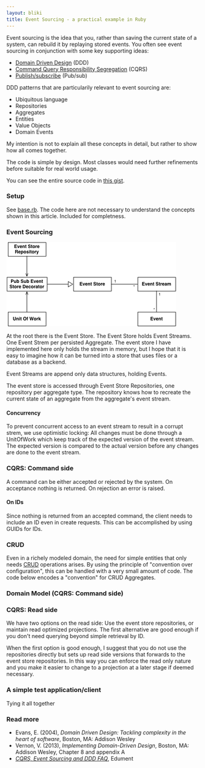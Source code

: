 ```yaml
---
layout: bliki
title: Event Sourcing - a practical example in Ruby
---
```


[1]: https://gist.github.com/kjellm/ec8fbaac65a28d67f17d941cc454f0f1
[2]: https://gist.github.com/kjellm/ec8fbaac65a28d67f17d941cc454f0f1#file-base-rb
[ddd]: https://en.wikipedia.org/wiki/Domain-driven_design
[cqrs]: http://martinfowler.com/bliki/CQRS.html
[pubsub]: https://en.wikipedia.org/wiki/Publish–subscribe_pattern
[crud]: https://en.wikipedia.org/wiki/Create,_read,_update_and_delete

Event sourcing is the idea that you, rather than saving the current
state of a system, can rebuild it by replaying stored events. You
often see event sourcing in conjunction with some key supporting
ideas:

- [Domain Driven Design][ddd] (DDD)
- [Command Query Responsibility Segregation][cqrs] (CQRS)
- [Publish/subscribe][pubsub] (Pub/sub)

DDD patterns that are particularily relevant to event sourcing are:

  - Ubiquitous language
  - Repositories
  - Aggregates
  - Entities
  - Value Objects
  - Domain Events

My intention is not to explain all these concepts in detail, but
rather to show how all comes together.

The code is simple by design. Most classes would need further
refinements before suitable for real world usage.

You can see the entire source code in [this gist][1].

### Setup

See [base.rb][2]. The code here are not necessary to understand the
concepts shown in this article. Included for completness.

### Event Sourcing

<div class="illustration">
  <img src="images/event-sourcing-store.png" title="Event store class diagram"/>
</div>

At the root there is the Event Store. The Event Store holds Event
Streams. One Event Strem per persisted Aggregate. The event store I
have implemented here only holds the stream in memory, but I hope that
it is easy to imagine how it can be turned into a store that uses
files or a database as a backend.

Event Streams are append only data structures, holding Events.

The event store is accessed through Event Store Repositories, one
repository per aggregate type. The repository knows how to recreate
the current state of an aggregate from the aggregate's event stream.

#### Concurrency

To prevent concurrent access to an event stream to result in a corrupt
strem, we use optimistic locking: All changes must be done through a
UnitOfWork which keep track of the expected version of the event
stream. The expected version is compared to the actual version before
any changes are done to the event stream.

<script src="https://gist.github.com/kjellm/ec8fbaac65a28d67f17d941cc454f0f1.js?file=event.rb"></script>

### CQRS: Command side

A command can be either accepted or rejected by the system. On
acceptance nothing is returned. On rejection an error is raised.

#### On IDs

Since nothing is returned from an accepted command, the client needs
to include an ID even in create requests. This can be accomplished by
using GUIDs for IDs.

<script src="https://gist.github.com/kjellm/ec8fbaac65a28d67f17d941cc454f0f1.js?file=cmd.rb"></script>

### CRUD

Even in a richely modeled domain, the need for simple entities that
only needs [CRUD][crud] operations arises. By using the principle of
"convention over configuration", this can be handled with a very small
amount of code. The code below encodes a "convention" for CRUD
Aggregates.

<script src="https://gist.github.com/kjellm/ec8fbaac65a28d67f17d941cc454f0f1.js?file=crud.rb"></script>

### Domain Model (CQRS: Command side)

<script src="https://gist.github.com/kjellm/ec8fbaac65a28d67f17d941cc454f0f1.js?file=model.rb"></script>

### CQRS: Read side

We have two options on the read side: Use the event store
repositories, or maintain read optimized projections. The first
alternative are good enough if you don't need querying beyond simple
retrieval by ID.

When the first option is good enough, I suggest that you do not use
the repositories directly but sets up read side versions that forwards
to the event store repositories. In this way you can enforce the read
only nature and you make it easier to change to a projection at a
later stage if deemed necessary.

<script src="https://gist.github.com/kjellm/ec8fbaac65a28d67f17d941cc454f0f1.js?file=read.rb"></script>

### A simple test application/client

Tying it all together

<script src="https://gist.github.com/kjellm/ec8fbaac65a28d67f17d941cc454f0f1.js?file=app.rb"></script>


### Read more

<ul class="bibliography">
  <li>
    Evans, E. (2004), <em>Domain Driven Design: Tackling complexity in the heart of software</em>,
    Boston, MA: Addison Wesley
  <li>
    Vernon, V. (2013), <em>Implementing Domain-Driven Design</em>, Boston, MA: Addison Wesley,
    Chapter 8 and appendix A
  <li>
    <em><a href="http://cqrs.nu/Faq">CQRS, Event Sourcing and DDD FAQ</a></em>, Edument
</ul>
